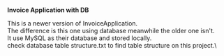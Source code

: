 **Invoice Application with DB**

This is a newer version of InvoiceApplication.\
The difference is this one using database meanwhile the older one isn't.\
It use MySQL as their database and stored locally.\
check database table structure.txt to find table structure on this project.\
